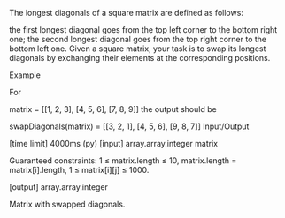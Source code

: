 The longest diagonals of a square matrix are defined as follows:

the first longest diagonal goes from the top left corner to the bottom right one;
the second longest diagonal goes from the top right corner to the bottom left one.
Given a square matrix, your task is to swap its longest diagonals by exchanging their elements at the corresponding positions.

Example

For

matrix = [[1, 2, 3],
          [4, 5, 6],
          [7, 8, 9]]
the output should be

swapDiagonals(matrix) = [[3, 2, 1],
                         [4, 5, 6],
                         [9, 8, 7]]
Input/Output

[time limit] 4000ms (py)
[input] array.array.integer matrix

Guaranteed constraints:
1 ≤ matrix.length ≤ 10,
matrix.length = matrix[i].length,
1 ≤ matrix[i][j] ≤ 1000.

[output] array.array.integer

Matrix with swapped diagonals.
